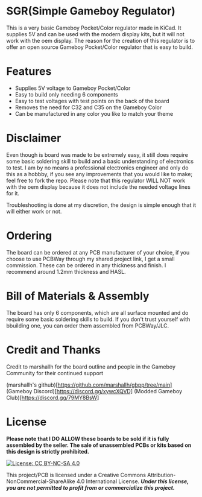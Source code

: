 # SGR(Simple Gameboy Regulator)
This is a very basic Gameboy Pocket/Color regulator made in KiCad. It supplies 5V and can be used with the modern display kits, but it will not work with the oem display. The reason for the creation of this regulator is to offer an open source Gameboy Pocket/Color regulator that is easy to build.

# Features
- Supplies 5V voltage to Gameboy Pocket/Color
- Easy to build only needing 6 components
- Easy to test voltages with test points on the back of the board
- Removes the need for C32 and C35 on the Gameboy Color
- Can be manufactured in any color you like to match your theme

# Disclaimer
Even though is board was made to be extremely easy, it still does require some basic soldering skill to build and a basic understanding of electronics to test. I am by no means a professional electronics engineer and only do this as a hobbby, if you see any improvements that you would like to make; feel free to fork the repo. Please note that this regulator WILL NOT work with the oem display because it does not include the needed voltage lines for it.

Troubleshooting is done at my discretion, the design is simple enough that it will either work or not.

# Ordering

The board can be ordered at any PCB manufacturer of your choice, if you choose to use PCBWay through my shared project link, I get a small commission. These can be ordered in any thickness and finish. I recommend around 1.2mm thickness and HASL.

# Bill of Materials & Assembly
The board has only 6 components, which are all surface mounted and do require some basic soldering skills to build. If you don't trust yourself with bbuilding one, you can order them assembled from PCBWay/JLC.


# Credit and Thanks

Credit to marshallh for the board outline and people in the Gameboy Community for their continued support

(marshallh's github)[https://github.com/marshallh/gbpp/tree/main]
(Gameboy Discord)[https://discord.gg/xywcXQVD]
(Modded Gameboy Club)[https://discord.gg/79MY8BsW]


# License

**Please note that I DO ALLOW these boards to be sold if it is fully assembled by the seller. The sale of unassembled PCBs or kits based on this design is strictly prohibited.**

 [![License: CC BY-NC-SA 4.0](https://licensebuttons.net/l/by-nc-sa/4.0/80x15.png)](https://creativecommons.org/licenses/by-nc-sa/4.0/)
 
This project/PCB is licensed under a Creative Commons Attribution-NonCommercial-ShareAlike 4.0 International License. ***Under this license, you are not permitted to profit from or commercialize this project.***
